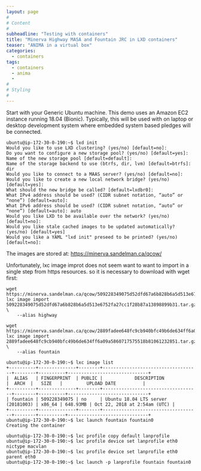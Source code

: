 ```yaml
---
layout: page
#
# Content
#
subheadline: "Testing with containers"
title: "Minerva Highway MASA and Fountain JRC in LXD containers"
teaser: "ANIMA in a virtual box"
categories:
  - containers
tags:
  - containers
  - anima
  -
#
# Styling
#
---
```


Start with your Generic Ubuntu machine.  This demo uses an Amazon EC2
instance running 18.04 (Bionic).  Typically, this will be used with on
laptop or desktop development system where embedded system based pledges
will be connected.

    ubuntu@ip-172-30-0-190:~$ lxd init
    Would you like to use LXD clustering? (yes/no) [default=no]:
    Do you want to configure a new storage pool? (yes/no) [default=yes]:
    Name of the new storage pool [default=default]:
    Name of the storage backend to use (btrfs, dir, lvm) [default=btrfs]: dir
    Would you like to connect to a MAAS server? (yes/no) [default=no]:
    Would you like to create a new local network bridge? (yes/no) [default=yes]:
    What should the new bridge be called? [default=lxdbr0]:
    What IPv4 address should be used? (CIDR subnet notation, “auto” or “none”) [default=auto]:
    What IPv6 address should be used? (CIDR subnet notation, “auto” or “none”) [default=auto]: auto
    Would you like LXD to be available over the network? (yes/no) [default=no]:
    Would you like stale cached images to be updated automatically? (yes/no) [default=yes]
    Would you like a YAML "lxd init" preseed to be printed? (yes/no) [default=no]:

The images are stored at:
    https://minerva.sandelman.ca/qcow/

Unfortunately, lxc image improt does not seem want to want to import in a
single step from https resources. so it is necessary to download with wget
first:

    wget https://minerva.sandelman.ca/qcow/509228349075d52dfd67a6b828b6a5d513e6752fa27cc1f28b87a13898899b31.tar.gz
    lxc image import 509228349075d52dfd67a6b828b6a5d513e6752fa27cc1f28b87a13898899b31.tar.gz \
        --alias highway

    wget https://minerva.sandelman.ca/qcow/2889fadee648fc9cb940bfc49b6de634ff6a09a5860717575518b81061232851.tar.gz
    lxc image import 2889fadee648fc9cb940bfc49b6de634ff6a09a5860717575518b81061232851.tar.gz \
        --alias fountain

    ubuntu@ip-172-30-0-190:~$ lxc image list
    +----------+--------------+--------+------------------------------------+--------+----------+------------------------------+
    |  ALIAS   | FINGERPRINT  | PUBLIC |            DESCRIPTION             |  ARCH  |   SIZE   |         UPLOAD DATE          |
    +----------+--------------+--------+------------------------------------+--------+----------+------------------------------+
    | fountain | 509228349075 | no     | Ubuntu 18.04 LTS server (20181003) | x86_64 | 648.93MB | Oct 22, 2018 at 2:54am (UTC) |
    +----------+--------------+--------+------------------------------------+--------+----------+------------------------------+
    ubuntu@ip-172-30-0-190:~$ lxc launch fountain fountain0
    Creating the container

    ubuntu@ip-172-30-0-190:~$ lxc profile copy default lanprofile
    ubuntu@ip-172-30-0-190:~$ lxc profile device set lanprofile eth0 nictype macvlan
    ubuntu@ip-172-30-0-190:~$ lxc profile device set lanprofile eth0 parent eth0
    ubuntu@ip-172-30-0-190:~$ lxc launch -p lanprofile fountain fountain0
